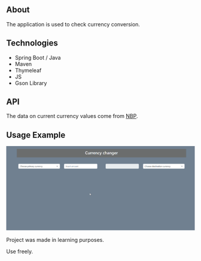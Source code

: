 ## About
The application is used to check currency conversion.

## Technologies

- Spring Boot / Java
- Maven
- Thymeleaf
- JS
- Gson Library

## API

The data on current currency values come from [NBP](http://api.nbp.pl/).

## Usage Example

![ Alt text](CurrencyApp.gif)


Project was made in learning purposes.

Use freely.